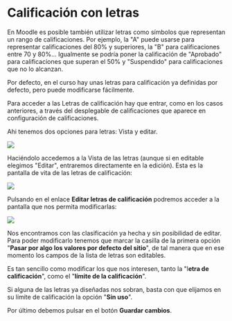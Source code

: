 # Calificación con letras

En Moodle es posible también utilizar letras como símbolos que representan un rango de calificaciones. Por ejemplo, la "A" puede usarse para representar calificaciones del 80% y superiores, la "B" para calificaciones entre 70 y 80%... Igualmente se podría poner la calificación de "Aprobado" para calificaciones que superan el 50% y "Suspendido" para calificaciones que no lo alcanzan.

Por defecto, en el curso hay unas letras para calificación ya definidas por defecto, pero puede modificarse fácilmente.

Para acceder a las Letras de calificación hay que entrar, como en los casos anteriores, a través del desplegable de calificaciones que aparece en configuración de calificaciones.

Ahi tenemos dos opciones para letras: Vista y editar.

![](/assets/Selección_322.png)

Haciéndolo accedemos a la Vista de las letras \(aunque si en editable elegimos "Editar", entraremos directamente en la edición\). Esta es la pantalla de vita de las letras de calificación:

![](/assets/Selección_323.png)

Pulsando en el enlace **Editar letras de calificación** podremos acceder a la pantalla que nos permita modificarlas:

![](/assets/Selección_324.png)

Nos encontramos con las clasificación ya hecha y sin posibilidad de editar. Para poder modificarlo tenemos que marcar la casilla de la primera opción "**Pasar por algo los valores por defecto del sitio**", de tal manera que en ese momento los campos de la lista de letras son editables.

Es tan sencillo como modificar los que nos interesen, tanto la "l**etra de calificación**", como el "**límite de la calificación**".

Si alguna de las letras ya diseñadas nos sobran, basta con que elijamos en su límite de calificación la opción "**Sin uso**".

Por último debemos pulsar en el botón **Guardar cambios**.


